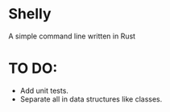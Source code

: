 
# Shelly

A simple command line written in Rust


# TO DO:

* Add unit tests.
* Separate all in data structures like classes.
